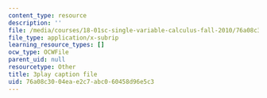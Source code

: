 ```yaml
---
content_type: resource
description: ''
file: /media/courses/18-01sc-single-variable-calculus-fall-2010/76a08c3004eae2c7abc060458d96e5c3_4Q37iOyBq44.srt
file_type: application/x-subrip
learning_resource_types: []
ocw_type: OCWFile
parent_uid: null
resourcetype: Other
title: 3play caption file
uid: 76a08c30-04ea-e2c7-abc0-60458d96e5c3
---
```


